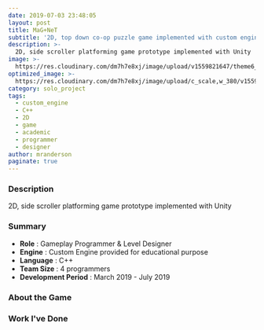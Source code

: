 ```yaml
---
date: 2019-07-03 23:48:05
layout: post
title: MaG+NeT
subtitle: '2D, top down co-op puzzle game implemented with custom engine'
description: >-
  2D, side scroller platforming game prototype implemented with Unity
image: >-
  https://res.cloudinary.com/dm7h7e8xj/image/upload/v1559821647/theme6_qeeojf.jpg
optimized_image: >-
  https://res.cloudinary.com/dm7h7e8xj/image/upload/c_scale,w_380/v1559821647/theme6_qeeojf.jpg
category: solo_project
tags:
  - custom_engine
  - C++
  - 2D
  - game
  - academic
  - programmer
  - designer
author: mranderson
paginate: true
---
```


### Description
2D, side scroller platforming game prototype implemented with Unity

### Summary
* **Role** :  Gameplay Programmer & Level Designer
* **Engine** : Custom Engine provided for educational purpose
* **Language** : C++
* **Team Size** : 4 programmers 
* **Development Period** : March 2019 - July 2019


### About the Game



### Work I've Done
